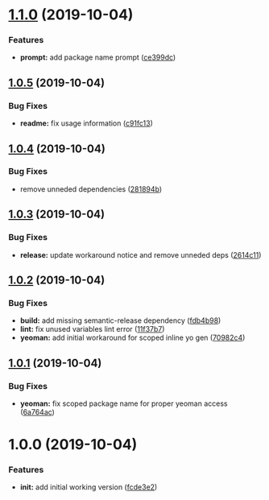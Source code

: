 # [1.1.0](https://github.com/richrdkng/generator-simple-nodejs-project/compare/v1.0.5...v1.1.0) (2019-10-04)


### Features

* **prompt:** add package name prompt ([ce399dc](https://github.com/richrdkng/generator-simple-nodejs-project/commit/ce399dc))

## [1.0.5](https://github.com/richrdkng/generator-simple-nodejs-project/compare/v1.0.4...v1.0.5) (2019-10-04)


### Bug Fixes

* **readme:** fix usage information ([c91fc13](https://github.com/richrdkng/generator-simple-nodejs-project/commit/c91fc13))

## [1.0.4](https://github.com/richrdkng/generator-simple-nodejs-project/compare/v1.0.3...v1.0.4) (2019-10-04)


### Bug Fixes

* remove unneded dependencies ([281894b](https://github.com/richrdkng/generator-simple-nodejs-project/commit/281894b))

## [1.0.3](https://github.com/richrdkng/generator-simple-nodejs-project/compare/v1.0.2...v1.0.3) (2019-10-04)


### Bug Fixes

* **release:** update workaround notice and remove unneded deps ([2614c11](https://github.com/richrdkng/generator-simple-nodejs-project/commit/2614c11))

## [1.0.2](https://github.com/richrdkng/generator-simple-nodejs-project/compare/v1.0.1...v1.0.2) (2019-10-04)


### Bug Fixes

* **build:** add missing semantic-release dependency ([fdb4b98](https://github.com/richrdkng/generator-simple-nodejs-project/commit/fdb4b98))
* **lint:** fix unused variables lint error ([11f37b7](https://github.com/richrdkng/generator-simple-nodejs-project/commit/11f37b7))
* **yeoman:** add initial workaround for scoped inline yo gen ([70982c4](https://github.com/richrdkng/generator-simple-nodejs-project/commit/70982c4))

## [1.0.1](https://github.com/richrdkng/simple-nodejs-project-generator/compare/v1.0.0...v1.0.1) (2019-10-04)


### Bug Fixes

* **yeoman:** fix scoped package name for proper yeoman access ([6a764ac](https://github.com/richrdkng/simple-nodejs-project-generator/commit/6a764ac))

# 1.0.0 (2019-10-04)


### Features

* **init:** add initial working version ([fcde3e2](https://github.com/richrdkng/generator-simple-nodejs-project/commit/fcde3e2))
